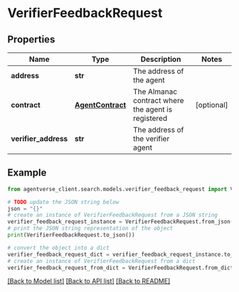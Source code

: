 # VerifierFeedbackRequest


## Properties

Name | Type | Description | Notes
------------ | ------------- | ------------- | -------------
**address** | **str** | The address of the agent | 
**contract** | [**AgentContract**](AgentContract.md) | The Almanac contract where the agent is registered | [optional] 
**verifier_address** | **str** | The address of the verifier agent | 

## Example

```python
from agentverse_client.search.models.verifier_feedback_request import VerifierFeedbackRequest

# TODO update the JSON string below
json = "{}"
# create an instance of VerifierFeedbackRequest from a JSON string
verifier_feedback_request_instance = VerifierFeedbackRequest.from_json(json)
# print the JSON string representation of the object
print(VerifierFeedbackRequest.to_json())

# convert the object into a dict
verifier_feedback_request_dict = verifier_feedback_request_instance.to_dict()
# create an instance of VerifierFeedbackRequest from a dict
verifier_feedback_request_from_dict = VerifierFeedbackRequest.from_dict(verifier_feedback_request_dict)
```
[[Back to Model list]](../README.md#documentation-for-models) [[Back to API list]](../README.md#documentation-for-api-endpoints) [[Back to README]](../README.md)


